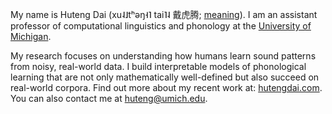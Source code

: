 My name is Huteng Dai (xu˨˩tʰəŋ˧˥ tai˥˨ 戴虎腾; [meaning](https://www.pinterest.com/pin/281826889168185122/)). I am an assistant professor of computational linguistics and phonology at the [University of Michigan](https://lsa.umich.edu/linguistics).

My research focuses on understanding how humans learn sound patterns from noisy, real-world data. I build interpretable models of phonological learning that are not only mathematically well-defined but also succeed on real-world corpora. Find out more about my recent work at: [hutengdai.com](https://hutengdai.com). You can also contact me at [huteng@umich.edu](mailto:huteng@umich.edu).
